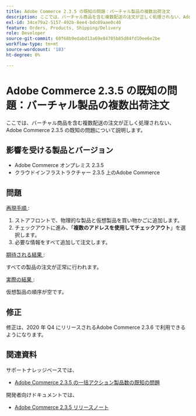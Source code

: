 ```yaml
---
title: Adobe Commerce 2.3.5 の既知の問題：バーチャル製品の複数出荷注文
description: ここでは、バーチャル商品を含む複数配送の注文が正しく処理されない、Adobe Commerce 2.3.5 の既知の問題について説明します。
exl-id: 34ce79a2-5157-492b-8ee4-bdc09aae0c40
feature: Orders, Products, Shipping/Delivery
role: Developer
source-git-commit: 60f68b9edabd13a69e84705b85d84fd10ee6e2be
workflow-type: tm+mt
source-wordcount: '183'
ht-degree: 0%

---
```


# Adobe Commerce 2.3.5 の既知の問題：バーチャル製品の複数出荷注文

ここでは、バーチャル商品を含む複数配送の注文が正しく処理されない、Adobe Commerce 2.3.5 の既知の問題について説明します。

## 影響を受ける製品とバージョン

* Adobe Commerce オンプレミス 2.3.5
* クラウドインフラストラクチャー 2.3.5 上のAdobe Commerce

## 問題

<u> 再現手順 </u>:

1. ストアフロントで、物理的な製品と仮想製品を買い物かごに追加します。
1. チェックアウトに進み、「**複数のアドレスを使用してチェックアウト**」を選択します。
1. 必要な情報をすべて追加して注文します。

<u> 期待される結果 </u>:

すべての製品の注文が正常に行われます。

<u> 実際の結果 </u>:

仮想製品の順序が空です。

## 修正

修正は、2020 年 Q4 にリリースされるAdobe Commerce 2.3.6 で利用できるようになります。

## 関連資料

サポートナレッジベースでは、

* [Adobe Commerce 2.3.5 の一括アクション製品数の既知の問題](/help/troubleshooting/miscellaneous/bulk-action-product-count-known-issue-in-magento-2-3-5.md)

開発者向けドキュメントでは、

* [Adobe Commerce 2.3.5 リリースノート ](https://commerce-docs.github.io/devdocs-archive/2.3/guides/v2.3/release-notes/release-notes-2-3-5-commerce.html#known-issues)
